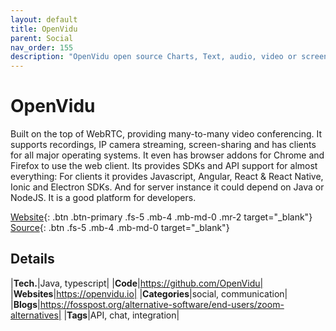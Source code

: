 ```yaml
---
layout: default
title: OpenVidu
parent: Social
nav_order: 155
description: "OpenVidu open source Charts, Text, audio, video or screen share"
---
```


# OpenVidu

Built on the top of WebRTC, providing many-to-many video conferencing. It supports recordings, IP camera streaming, 
screen-sharing and has clients for all major operating systems. It even has browser addons for Chrome and Firefox to use the web client.
Its provides SDKs and API support for almost everything: For clients it provides Javascript, Angular, React & React Native, 
Ionic and Electron SDKs. And for server instance it could depend on Java or NodeJS. It is a good platform for developers.

[Website](https://openvidu.io/){: .btn .btn-primary .fs-5 .mb-4 .mb-md-0 .mr-2 target="_blank"} 
[Source](https://github.com/OpenVidu/openvidu){: .btn .fs-5 .mb-4 .mb-md-0 target="_blank"}

## Details

|**Tech.**|Java, typescript|
|**Code**|https://github.com/OpenVidu|
|**Websites**|https://openvidu.io|
|**Categories**|social, communication|
|**Blogs**|https://fosspost.org/alternative-software/end-users/zoom-alternatives|
|**Tags**|API, chat, integration|
